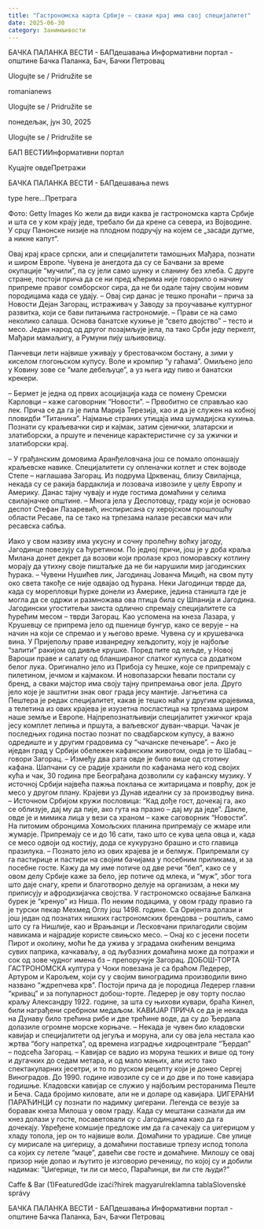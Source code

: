```yaml
---
title: "Гастрономска карта Србије – сваки крај има свој специјалитет"
date: 2025-06-30
category: Занимљивости
---
```


БАЧКА ПАЛАНКА ВЕСТИ - БАПдешавања Информативни портал - општине Бачка Паланка, Бач, Бачки Петровац

Ulogujte se / Pridružite se

romanianews

Ulogujte se / Pridružite se

понедељак, јун 30, 2025

Ulogujte se / Pridružite se

БАП ВЕСТИИнформативни портал

Куцајте овдеПретражи

БАЧКА ПАЛАНКА ВЕСТИ - БАПдешавања news

type here...Претрага

Фото: Getty Images
            Ко жели да види каква је гастрономска карта Србије и шта се у ком крају једе, требало би да крене са севера, из Војводине. У срцу Панонске низије на плодном подручју на којем се „засади дугме, а никне капут“.

Овај крај красе српски, али и специјалитети тамошњих Мађара, познати и широм Европе. Чувена је анегдота да су се Бачвани за време окупације “мучили”, па су јели само шунку и сланину без хлеба. С друге стране, постоји прича да се ни пред кћерима није говорило о начину припреме правог сомборског сира, да не би одале тајну својим новим породицама када се удају.
– Овај сир данас је тешко пронаћи – прича за Новости Дејан Загорац, истраживач у Заводу за проучавање културног развитка, који се бави питањима гастрономије. – Прави се на само неколико салаша. Основа банатске кухиње је “свето двојство” – тесто и месо. Један народ од другог позајмљује јела, па тако Срби једу перкелт, Мађари мамаљигу, а Румуни пију шљивовицу.


Панчевци лети највише уживају у брестовачком бостану, а зими у киселом глогоњском купусу. Воле и кромпир “у гаћама”. Омиљено јело у Ковину зове се “мале дебељуце”, а уз њега иду пиво и банатски крекери.


– Бермет је једна од првих асоцијација када се помену Сремски Карловци – каже саговорник “Новости”. – Првобитно се справљао као лек. Прича се да га је пила Марија Терезија, као и да је служен на кобној пловидби “Титаника”.
Најмање страних утицаја има шумадијска кухиња. Познати су краљевачки сир и кајмак, затим сјенички, златарски и златиборски, а пршуте и печенице карактеристичне су за ужички и златиборски крај.


– У грађанским домовима Аранђеловчана још се помало опонашају краљевске навике. Специјалитети су опленачки котлет и стек војводе Степе – наглашава Загорац.
Из подрума Црквенац, близу Свилајнца, некада су се ракија бардаклија и лозовача извозиле у целу Европу и Америку. Данас тајну чувају и нуде гостима домаћини у селима свилајначке општине.
– Многа јела у Деспотовцу, граду који је основао деспот Стефан Лазаревић, инспирисана су херојском прошлошћу области Ресаве, па се тако на трпезама налазе ресавски мач или ресавска сабља.












Иако у свом називу има укусну и сочну пролећну воћку јагоду, Јагодинце повезују са ћуретином. По једној причи, још је у доба краља Милана донет декрет да возови који пролазе кроз поморавску котлину морају да утихну своје пиштаљке да не би нарушили мир јагодинских ћурака.
– Чувени Нушићев лик, Јагодинац Јованча Мицић, на свом путу око света такође се није одвајао од ћурана. Неки Јагодинци тврде да, када су морепловци ћурке донели из Америке, једина станишта где је могла да се одржи и размножава ова птица била су Шпанија и Јагодина. Јагодински угоститељи заиста одлично спремају специјалитете са ћурећим месом – тврди Загорац.
Као успомена на кнеза Лазара, у Крушевцу се припрема јело од пшенице бунгур, како се верује – на начин на који се спремао и у његово време. Чувена су и крушевачка вина.
У Пријепољу праве изванредну хељдопиту, коју је најбоље “залити” ракијом од дивље крушке. Поред пите од хељде, у Новој Вароши праве и салату од бланшираног слатког купуса са додатком белог лука. Оригинално јело из Прибоја су ћешке, које се припремају с пилетином, јечмом и кајмаком.
И новопазарски ћевапи постали су бренд, а сваки мајстор има своју тајну припремања овог јела. Друго јело које је заштитни знак овог града јесу мантије. Јагњетина са Пештера је редак специјалитет, какав је тешко наћи у другим крајевима, а телетина из ових крајева је изузетна посластица на трпезама широм наше земље и Европе. Најпрепознатљивији специјалитет ужичког краја јесу комплет лепиња и пршута, а ваљевског дуван-чварци. Чачак је последњих година постао познат по свадбарском купусу, а важно одредиште и у другим градовима су “чачанске печењаре”.
– Ако је иједан град у Србији обележен кафанским животом, онда је то Шабац – говори Загорац. – Између два рата овде је било више од стотину кафана. Шапчани су се радије хранили по кафанама него код својих кућа и чак, 30 година пре Београђана дозволили су кафанску музику.
У источној Србији највећа пажња поклања се житарицама и поврћу, док је месо у другом плану. Крајеви уз Дунав идеални су за производњу вина.
– Источном Србијом кружи пословица: “Кад дође гост, дочекај га, ако се облизује, дај му да пије, ако гута на празно – дај му да једе”. Дакле, овде је и мимика лица у вези са храном – каже саговорник “Новости”.
На питомим обронцима Хомољских планина припремају се жмаре или жумарје. Припремају се и до 16 сати, тако што се кува цела овца и, када се месо одвоји од костију, дода се кукурузно брашно и сто главица празилука.
– Познато јело из ових крајева је и белмуж. Припремали су га пастирице и пастири на својим бачијама у посебним приликама, и за посебне госте. Кажу да му име потиче од две речи “бел”, како се у овом делу Србије каже за бело, јер потиче од млека, и “муж”, због тога што даје снагу, крепи и благотворно делује на организам, а неки му приписују и афродизијачка својства.
У гастрономско освајање Балкана бурек је “кренуо” из Ниша. По неким подацима, у овом граду правио га је турски пекар Мехмед Оглу још 1498. године. Са Оријента долази и још један од познатих нишких гастрономских брендова – роштиљ, само што су га Нишлије, као и Врањанци и Лесковчани прилагодили својим навикама и најрадије користе свињско месо.
– Онај ко с јесени посети Пирот и околину, моћи ће да ужива у зградама окићеним венцима сувих паприка, качкаваљу, а од љубазних домаћина може да потражи и сок од зове чудног имена бз – препоручује Загорац.
ДОБОШ-ТОРТА
ГАСТРОНОМСКА култура у Чоки повезана је са браћом Ледерер, Артуром и Карољем, који су у својим виноградима производили вино названо “ждрепчева крв”. Постоји прича да је породица Ледерер главни “кривац” и за популарност добош-торте. Ледерер је ову торту послао краљу Александру 1922. године, за шта су њихови кувари, браћа Кинел, били награђени сребрном медаљом.
КАВИЈАР
ПРИЧА се да је некада на Дунаву било трећина рибе и две трећине воде, да су до Ђердапа долазиле огромне морске корњаче.
– Некада је чувен био кладовски кавијар и специјалитети од јегуља и моруна, али су ова јела нестала као жртва “богу напретка”, од времена изградње хидроцентрале “Ђердап” – подсећа Загорац.
– Кавијар се вадио из моруна тешких и више од тону и дугачких до седам метара, и од мало мањих, али исто тако спектакуларних јесетри, и то по руском рецепту који је донео Сергеј Виноградов. До 1990. године извозиле су се и до две и по тоне кавијара годишње. Кладовски кавијар се служио у најбољим ресторанима Пеште и Беча. Сада бројимо киловате, али не и доларе од кавијара.
ЏИГЕРАНИ
ПАРАЋИНЦИ су познати по надимку џигерани. Легенда се везује за боравак кнеза Милоша у овом граду. Када су мештани сазнали да им кнез долази у госте, посаветовали су с Јагодинцима како да га дочекају. Увређене комшије предложе им да га сачекају са џигерицом у хладу топола, јер он то највише воли. Домаћини то урадише. Све улице су мирисале на џигерицу, а домаћини поставише трпезу испод топола са којих су летеле “маце”, давећи све госте и домаћине. Милошу се овај призор није допао и љутито је изговорио реченицу, по којој су и добили надимак: “Џигерице, ти ли си месо, Параћинци, ви ли сте људи?”

Caffe & Bar (1)FeaturedGde izaći?hírek magyarulreklamna tablaSlovenské správy

БАЧКА ПАЛАНКА ВЕСТИ - БАПдешавања Информативни портал - општине Бачка Паланка, Бач, Бачки Петровац

